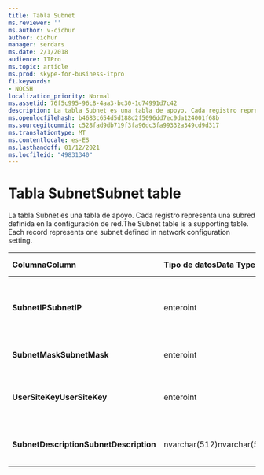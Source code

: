 ```yaml
---
title: Tabla Subnet
ms.reviewer: ''
ms.author: v-cichur
author: cichur
manager: serdars
ms.date: 2/1/2018
audience: ITPro
ms.topic: article
ms.prod: skype-for-business-itpro
f1.keywords:
- NOCSH
localization_priority: Normal
ms.assetid: 76f5c995-96c8-4aa3-bc30-1d74991d7c42
description: La tabla Subnet es una tabla de apoyo. Cada registro representa una subred definida en la configuración de red.
ms.openlocfilehash: b4683c654d5d188d2f5096dd7ec9da124001f68b
ms.sourcegitcommit: c528fad9db719f3fa96dc3fa99332a349cd9d317
ms.translationtype: MT
ms.contentlocale: es-ES
ms.lasthandoff: 01/12/2021
ms.locfileid: "49831340"
---
```

# <a name="subnet-table"></a><span data-ttu-id="d3861-104">Tabla Subnet</span><span class="sxs-lookup"><span data-stu-id="d3861-104">Subnet table</span></span>
 
<span data-ttu-id="d3861-p102">La tabla Subnet es una tabla de apoyo. Cada registro representa una subred definida en la configuración de red.</span><span class="sxs-lookup"><span data-stu-id="d3861-p102">The Subnet table is a supporting table. Each record represents one subnet defined in network configuration setting.</span></span>
  
|<span data-ttu-id="d3861-107">**Columna**</span><span class="sxs-lookup"><span data-stu-id="d3861-107">**Column**</span></span>|<span data-ttu-id="d3861-108">**Tipo de datos**</span><span class="sxs-lookup"><span data-stu-id="d3861-108">**Data Type**</span></span>|<span data-ttu-id="d3861-109">**Clave/índice**</span><span class="sxs-lookup"><span data-stu-id="d3861-109">**Key/Index**</span></span>|<span data-ttu-id="d3861-110">**Detalles**</span><span class="sxs-lookup"><span data-stu-id="d3861-110">**Details**</span></span>|
|:-----|:-----|:-----|:-----|
|<span data-ttu-id="d3861-111">**SubnetIP**</span><span class="sxs-lookup"><span data-stu-id="d3861-111">**SubnetIP**</span></span> <br/> |<span data-ttu-id="d3861-112">entero</span><span class="sxs-lookup"><span data-stu-id="d3861-112">int</span></span>  <br/> |<span data-ttu-id="d3861-113">Principal, Exterior</span><span class="sxs-lookup"><span data-stu-id="d3861-113">Primary, Foreign</span></span>  <br/> |<span data-ttu-id="d3861-114">Representación en número entero de la IP de la subred.</span><span class="sxs-lookup"><span data-stu-id="d3861-114">Integer representation for the subnet IP.</span></span>  <br/> |
|<span data-ttu-id="d3861-115">**SubnetMask**</span><span class="sxs-lookup"><span data-stu-id="d3861-115">**SubnetMask**</span></span> <br/> |<span data-ttu-id="d3861-116">entero</span><span class="sxs-lookup"><span data-stu-id="d3861-116">int</span></span>  <br/> ||<span data-ttu-id="d3861-117">Máscara de la subred.</span><span class="sxs-lookup"><span data-stu-id="d3861-117">Subnet mask.</span></span>  <br/> |
|<span data-ttu-id="d3861-118">**UserSiteKey**</span><span class="sxs-lookup"><span data-stu-id="d3861-118">**UserSiteKey**</span></span> <br/> |<span data-ttu-id="d3861-119">entero</span><span class="sxs-lookup"><span data-stu-id="d3861-119">int</span></span>  <br/> |<span data-ttu-id="d3861-120">Externo</span><span class="sxs-lookup"><span data-stu-id="d3861-120">Foreign</span></span>  <br/> |<span data-ttu-id="d3861-121">Se hace referencia a la [tabla UserSite](usersite.md).</span><span class="sxs-lookup"><span data-stu-id="d3861-121">Referenced from the [UserSite table](usersite.md).</span></span>  <br/> |
|<span data-ttu-id="d3861-122">**SubnetDescription**</span><span class="sxs-lookup"><span data-stu-id="d3861-122">**SubnetDescription**</span></span> <br/> |<span data-ttu-id="d3861-123">nvarchar(512)</span><span class="sxs-lookup"><span data-stu-id="d3861-123">nvarchar(512)</span></span>  <br/> ||<span data-ttu-id="d3861-124">Descripción de la subred.</span><span class="sxs-lookup"><span data-stu-id="d3861-124">The description for the subnet.</span></span>  <br/> |
   

